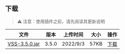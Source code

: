 ## 下载
> :warning: 注意：使用插件之前，请先阅读其更新说明

| 文件 | 版本 | 上传时间 | 大小 | 操作
| --- | --- | --- | --- | --- |
| [VSS-3.5.0.jar](https://github.com/3cxc/VSS/releases/tag/3.5.0) | 3.5.0 | 2022/9/3 | 57KB | [下载](https://github.com/3cxc/VSS/releases/download/3.5.0/VSS-3.5.0.jar) |


